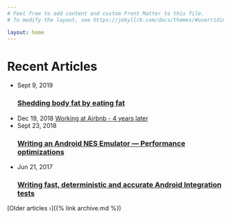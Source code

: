 ```yaml
---
# Feel free to add content and custom Front Matter to this file.
# To modify the layout, see https://jekyllrb.com/docs/themes/#overriding-theme-defaults

layout: home
---
```

<h1>Recent Articles</h1>
<ul class="post-list">
  <li>
    <span class="post-meta">Sept 9, 2019</span>
    <h3>
      <a class="post-link" href="https://medium.com/@felipecsl/shedding-body-fat-by-eating-fat-f569579b5f48" target="_blank">
        Shedding body fat by eating fat
      </a>
    </h3>
  </li>
  <li>
    <span class="post-meta">Dec 19, 2018</span>
    <a class="post-link" href="https://medium.com/@felipecsl/working-at-airbnb-4-years-later-2ac15de324d7" target="_blank">
      Working at Airbnb - 4 years later
    </a>
  </li>
  <li>
    <span class="post-meta">Sept 23, 2018</span>
    <h3>
      <a class="post-link" href="https://proandroiddev.com/writing-an-android-nes-emulator-performance-optimizations-86c2907e1c6" target="_blank">
        Writing an Android NES Emulator — Performance optimizations
      </a>
    </h3>
  </li>
  <li>
    <span class="post-meta">Jun 21, 2017</span>
    <h3>
      <a class="post-link" href="https://medium.com/airbnb-engineering/writing-fast-deterministic-and-accurate-android-integration-tests-c56811bd14e2" target="_blank">
        Writing fast, deterministic and accurate Android Integration tests
      </a>
    </h3>
  </li>
</ul>
[Older articles &rsaquo;]({% link archive.md %})